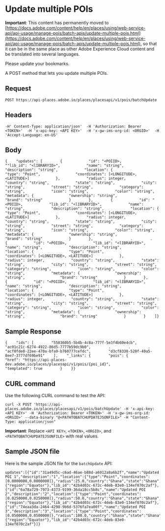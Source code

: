 # Update multiple POIs

**Important**: This content has permanently moved to [https://docs.adobe.com/content/help/en/places/using/web-service-api/api-usage/manage-pois/batch-apis/update-multiple-pois.html](https://docs.adobe.com/content/help/en/places/using/web-service-api/api-usage/manage-pois/batch-apis/update-multiple-pois.html), so that it can be in the same place as other Adobe Experience Cloud content and be translated into several languages.

Please update your bookmarks.

A POST method that lets you update multiple POIs.

## Request <a id="request"></a>

```text
POST https://api-places.adobe.io/places/placesapi/v1/pois/batchUpdate
```

## Headers <a id="headers"></a>

```text
-H' Content-Type: application/json'  -H 'Authorization: Bearer <TOKEN>'  -H 'x-api-key: <API KEY>'  -H 'x-gw-ims-org-id: <ORGID>'  -H 'Accept-Language: en-US'
```

## Body <a id="body"></a>

```text
{    "updates": [        {            "id": "<POIID>,            ""lib_id": "<lIBRARYID>",            "name": "string",            "description": "string",            "location": {                "type": "Point",                "coordinates": [<LONGITUDE>, <LATITUDE>]            },            "radius": integer,            "country": "string",            "state": "string",            "city": "string",            "street": "string",            "category": "string",            "icon": "string",            "color": "string",            "metadata": {                "ownership": "string",                "brand": "string"            }        },        {            "id": "<POIID>,            "lib_id": "<lIBRARYID>",            "name": "string",            "description": "string",            "location": {                "type": "Point",                "coordinates": [<LONGITUDE>, <LATITUDE>]            },            "radius": integer,            "country": "string",            "state": "string",            "city": "string",            "street": "string",            "category": "string",            "icon": "string",            "color": "string",            "metadata": {                "ownership": "string",                "brand": "string"            }        },        .        .        .        {            "id": "<POIID>,            "lib_id": "<lIBRARYID>",            "name": "string",            "description": "string",            "location": {                "type": "Point",                "coordinates": [<LONGITUDE>, <LATITUDE>]            },            "radius": integer,            "country": "string",            "state": "string",            "city": "string",            "street": "string",            "category": "string",            "icon": "string",            "color": "string",            "metadata": {                "ownership": "string",                "brand": "string"            }        },        {            "id": "<POIID>,            "lib_id": "<lIBRARYID>",            "name": "string",            "description": "string",            "location": {                "type": "Point",                "coordinates": [<LONGITUDE>, <LATITUDE>]            },            "radius": integer,            "country": "string",            "state": "string",            "city": "string",            "street": "string",            "category": "string",            "icon": "string",            "color": "string",            "metadata": {                "ownership": "string",                "brand": "string"            }        }    ]}
```

## Sample Response <a id="sample-response"></a>

```text
{    "ids": [        "558360b5-5b4b-4c8a-777f-5e3f4b60e4cb",        "ac01c21c-6274-4922-86d5-7777b59dc9b0",        .        .        .        "acf0fde0-22ee-470a-bfa9-b760777cefdc",        "d3cf8338-520f-49a5-8ee7-3777df69be91"    ],    "_links": {        "pois": {            "href": "https://api-places-dev.adobe.io/places/placesapi/v1/pois/{poi_id}",            "templated": true        }    }}
```

## CURL command <a id="curl-command"></a>

Use the following CURL command to test the API:

```text
curl -X POST 'https://api-places.adobe.io/places/placesapi/v1/pois/batchUpdate' -H 'x-api-key: <API KEY>' -H 'Authorization: Bearer <TOKEN>' -H 'x-gw-ims-org-id: <ORGID>' --data-binary "@<PATHTOBATCHUPDATEJSONFILE>" -H "Content-Type: application/json"
```

**Important**: Replace `<API KEY>`, `<TOKEN>`, `<ORGID>`, and `<PATHTOBATCHUPDATEJSONFILE>` with real values.

## Sample JSON file <a id="sample-json-file"></a>

Here is the sample JSON file for the `batchUpdate` API:

```text
updates":[{"id":"31a49d5c-c6ad-46ae-b88d-a6912a8a6b2f","name":"Updated POI 1","description":"1","location":{"type":"Point","coordinates":[0.0000000,0.0000000]},"radius":25.0,"country":"Ghana","state":"Ghana","city":"Accra","street":"","category":"cafe","icon":"nice","color":"red","metadata":{"region":"Equator"},"lib_id":"42b4d03c-672c-4deb-83e0-134ef070c2af"},{"id":"6a78a729-7973-4373-9199-36da18cc5b8c","name":"Updated POI 2","description":"2","location":{"type":"Point","coordinates":[0.0250000,0.0250000]},"radius":50.0,"country":"Ghana","state":"Ghana","city":"Accra","street":"","category":"cafe","icon":"nice","color":"red","metadata":{"region":"Equator"},"lib_id":"42b4d03c-672c-4deb-83e0-134ef070c2af"},{"id":"74eaa3da-2464-4298-9b6d-5376fa7ea00f","name":"Updated POI 3","description":"3","location":{"type":"Point","coordinates":[0.0500000,0.0500000]},"radius":100.0,"country":"Ghana","state":"Ghana","city":"Accra","street":"","category":"cafe","icon":"nice","color":"red","metadata":{"region":"Equator"},"lib_id":"42b4d03c-672c-4deb-83e0-134ef070c2af"}]}
```

[  
](https://launch.gitbook.io/places-developer-by-adobe-documentation/api-usage/poi-management/batch-apis/post-poi-batch-create)

